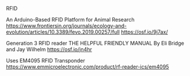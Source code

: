 RFID

An Arduino-Based RFID Platform for Animal Research
https://www.frontiersin.org/journals/ecology-and-evolution/articles/10.3389/fevo.2019.00257/full
https://osf.io/9j7ax/

Generation 3 RFID reader THE HELPFUL FRIENDLY MANUAL By Eli Bridge and Jay Wilhelm
https://osf.io/jn4hr

Uses
EM4095 RFID Transponder
https://www.emmicroelectronic.com/product/rf-reader-ics/em4095

